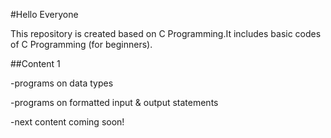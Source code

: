 #Hello Everyone

This repository is created based on C Programming.It includes basic codes of C Programming (for beginners).



##Content 1

-programs on data types

-programs on formatted input & output statements

-next content coming soon!


